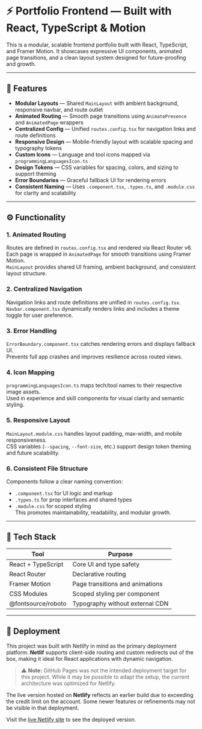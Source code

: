 # ⚡️ Portfolio Frontend — Built with React, TypeScript & Motion

This is a modular, scalable frontend portfolio built with React, TypeScript, and Framer Motion. It showcases expressive UI components, animated page transitions, and a clean layout system designed for future-proofing and growth.

---

## 🚀 Features

- **Modular Layouts** — Shared `MainLayout` with ambient background, responsive navbar, and route outlet
- **Animated Routing** — Smooth page transitions using `AnimatePresence` and `AnimatedPage` wrappers
- **Centralized Config** — Unified `routes.config.tsx` for navigation links and route definitions
- **Responsive Design** — Mobile-friendly layout with scalable spacing and typography tokens
- **Custom Icons** — Language and tool icons mapped via `programmingLanguagesIcon.ts`
- **Design Tokens** — CSS variables for spacing, colors, and sizing to support theming
- **Error Boundaries** — Graceful fallback UI for rendering errors
- **Consistent Naming** — Uses `.component.tsx`, `.types.ts`, and `.module.css` for clarity and scalability

---

## ⚙️ Functionality

### 1. Animated Routing

Routes are defined in `routes.config.tsx` and rendered via React Router v6.  
Each page is wrapped in `AnimatedPage` for smooth transitions using Framer Motion.  
`MainLayout` provides shared UI framing, ambient background, and consistent layout structure.

### 2. Centralized Navigation

Navigation links and route definitions are unified in `routes.config.tsx`.  
`Navbar.component.tsx` dynamically renders links and includes a theme toggle for user preference.

### 3. Error Handling

`ErrorBoundary.component.tsx` catches rendering errors and displays fallback UI.  
Prevents full app crashes and improves resilience across routed views.

### 4. Icon Mapping

`programmingLanguagesIcon.ts` maps tech/tool names to their respective image assets.  
Used in experience and skill components for visual clarity and semantic styling.

### 5. Responsive Layout

`MainLayout.module.css` handles layout padding, max-width, and mobile responsiveness.  
CSS variables (`--spacing`, `--font-size`, etc.) support design token theming and future scalability.

### 6. Consistent File Structure

Components follow a clear naming convention:

- `.component.tsx` for UI logic and markup
- `.types.ts` for prop interfaces and shared types
- `.module.css` for scoped styling  
  This promotes maintainability, readability, and modular growth.

---

## 🧱 Tech Stack

| Tool               | Purpose                         |
| ------------------ | ------------------------------- |
| React + TypeScript | Core UI and type safety         |
| React Router       | Declarative routing             |
| Framer Motion      | Page transitions and animations |
| CSS Modules        | Scoped styling per component    |
| @fontsource/roboto | Typography without external CDN |

---

## 🚀 Deployment

This project was built with Netlify in mind as the primary deployment platform. **Netlif** supports client-side routing and custom redirects out of the box, making it ideal for React applications with dynamic navigation.

> ⚠️ **Note:** GitHub Pages was not the intended deployment target for this project. While it may be possible to adapt the setup, the current architecture was optimized for Netlify.

The live version hosted on **Netlify** reflects an earlier build due to exceeding the credit limit on the account. Some newer features or refinements may not be visible in that deployment.

Visit the [live Netlify site](rafaelambriz.netlify.app) to see the deployed version.
